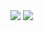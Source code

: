 <img   align="center" src="https://github-readme-stats.vercel.app/api?username=zetsr&locale=cn&line_height=33&show_icons=true&hide=&theme=dracula&rank_icon=default"/> <img   align="center" src="https://github-readme-stats.vercel.app/api/top-langs/?username=zetsr&locale=cn&line_height=33&theme=dracula&langs_count=5"/>

<!--
**zetsr/zetsr** is a ✨ _special_ ✨ repository because its `README.md` (this file) appears on your GitHub profile.

Here are some ideas to get you started:

- 🔭 I’m currently working on ...
- 🌱 I’m currently learning ...
- 👯 I’m looking to collaborate on ...
- 🤔 I’m looking for help with ...
- 💬 Ask me about ...
- 📫 How to reach me: ...
- 😄 Pronouns: ...
- ⚡ Fun fact: ...
-->
